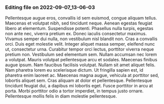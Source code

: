 

### Editing file on 2022-09-07_13-06-03

Pellentesque augue eros, convallis id sem euismod, congue aliquam tellus. Maecenas et volutpat nibh, sed tincidunt neque. Aenean egestas feugiat libero at elementum. Suspendisse potenti. Phasellus nulla turpis, egestas non ante nec, viverra pretium ex. Donec iaculis consectetur maximus. Vivamus semper dui nulla, non vestibulum nisl blandit non. Cras a convallis orci. Duis eget molestie velit. Integer aliquet massa semper, eleifend nunc ut, consectetur urna. Curabitur tempor orci lectus, porttitor viverra neque pretium non. Vestibulum sed elementum sem. Nullam accumsan nec lorem a volutpat.
Mauris volutpat pellentesque arcu et sodales. Maecenas finibus augue ipsum. Nam faucibus facilisis volutpat. Nullam sit amet aliquet felis. Nam pharetra lorem eu scelerisque dictum. Ut fringilla sapien est, id pharetra enim laoreet ac. Maecenas magna augue, vehicula at porttitor sed, lobortis aliquet sem. Cras aliquam at dolor et pellentesque. Pellentesque tincidunt feugiat dui, a dapibus mi lobortis eget. Fusce porttitor in arcu at porta. Morbi porttitor odio a tortor imperdiet, in tempus justo ornare. Pellentesque mollis felis in diam molestie pellentesque.


